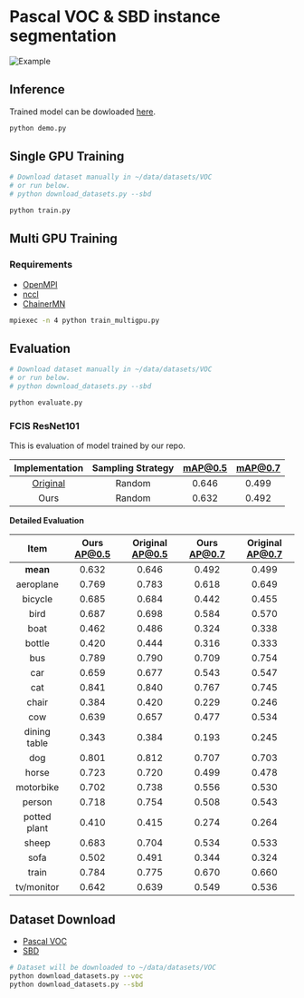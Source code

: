 # Pascal VOC & SBD instance segmentation

![Example](../../static/voc_example.png)

## Inference

Trained model can be dowloaded [here](https://drive.google.com/open?id=1PscvchtzYsT_xsNX8EsmY1j0Kju6j0r0).

```bash
python demo.py
```

## Single GPU Training

```bash
# Download dataset manually in ~/data/datasets/VOC
# or run below.
# python download_datasets.py --sbd

python train.py
```

## Multi GPU Training

### Requirements

- [OpenMPI](https://www.open-mpi.org/)
- [nccl](https://developer.nvidia.com/nccl)
- [ChainerMN](https://github.com/chainer/chainermn)

```bash
mpiexec -n 4 python train_multigpu.py
```

## Evaluation

```bash
# Download dataset manually in ~/data/datasets/VOC
# or run below.
# python download_datasets.py --sbd

python evaluate.py
```

### FCIS ResNet101

This is evaluation of model trained by our repo.

| Implementation | Sampling Strategy | mAP@0.5 | mAP@0.7 |
|:--------------:|:-----------------:|:-------:|:-------:|
| [Original](https://github.com/msracver/FCIS) | Random | 0.646 | 0.499 |
| Ours | Random | 0.632 | 0.492 |

**Detailed Evaluation**

| Item | Ours AP@0.5 | Original AP@0.5 | Ours AP@0.7 | Original AP@0.7 |
|:------------:|:-----:|:-----:|:-----:|:-----:|
| **mean**     | 0.632 | 0.646 | 0.492 | 0.499 |
| aeroplane    | 0.769 | 0.783 | 0.618 | 0.649 |
| bicycle      | 0.685 | 0.684 | 0.442 | 0.455 |
| bird         | 0.687 | 0.698 | 0.584 | 0.570 |
| boat         | 0.462 | 0.486 | 0.324 | 0.338 |
| bottle       | 0.420 | 0.444 | 0.316 | 0.333 |
| bus          | 0.789 | 0.790 | 0.709 | 0.754 |
| car          | 0.659 | 0.677 | 0.543 | 0.547 |
| cat          | 0.841 | 0.840 | 0.767 | 0.745 |
| chair        | 0.384 | 0.420 | 0.229 | 0.246 |
| cow          | 0.639 | 0.657 | 0.477 | 0.534 |
| dining table | 0.343 | 0.384 | 0.193 | 0.245 |
| dog          | 0.801 | 0.812 | 0.707 | 0.703 |
| horse        | 0.723 | 0.720 | 0.499 | 0.478 |
| motorbike    | 0.702 | 0.738 | 0.556 | 0.530 |
| person       | 0.718 | 0.754 | 0.508 | 0.543 |
| potted plant | 0.410 | 0.415 | 0.274 | 0.264 |
| sheep        | 0.683 | 0.704 | 0.534 | 0.533 |
| sofa         | 0.502 | 0.491 | 0.344 | 0.324 |
| train        | 0.784 | 0.775 | 0.670 | 0.660 |
| tv/monitor   | 0.642 | 0.639 | 0.549 | 0.536 |

## Dataset Download

- [Pascal VOC](http://host.robots.ox.ac.uk/pascal/VOC/)
- [SBD](http://home.bharathh.info/pubs/codes/SBD/download.html)

```bash
# Dataset will be downloaded to ~/data/datasets/VOC
python download_datasets.py --voc
python download_datasets.py --sbd
```
